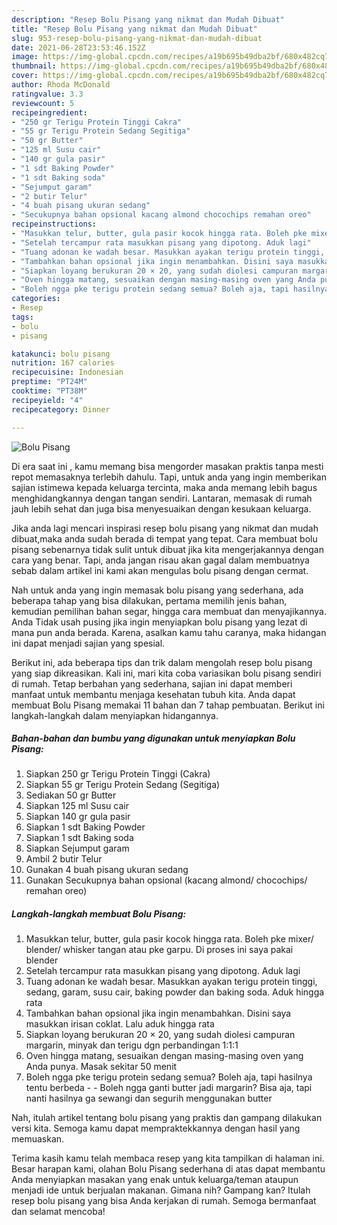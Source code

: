 ```yaml
---
description: "Resep Bolu Pisang yang nikmat dan Mudah Dibuat"
title: "Resep Bolu Pisang yang nikmat dan Mudah Dibuat"
slug: 953-resep-bolu-pisang-yang-nikmat-dan-mudah-dibuat
date: 2021-06-28T23:53:46.152Z
image: https://img-global.cpcdn.com/recipes/a19b695b49dba2bf/680x482cq70/bolu-pisang-foto-resep-utama.jpg
thumbnail: https://img-global.cpcdn.com/recipes/a19b695b49dba2bf/680x482cq70/bolu-pisang-foto-resep-utama.jpg
cover: https://img-global.cpcdn.com/recipes/a19b695b49dba2bf/680x482cq70/bolu-pisang-foto-resep-utama.jpg
author: Rhoda McDonald
ratingvalue: 3.3
reviewcount: 5
recipeingredient:
- "250 gr Terigu Protein Tinggi Cakra"
- "55 gr Terigu Protein Sedang Segitiga"
- "50 gr Butter"
- "125 ml Susu cair"
- "140 gr gula pasir"
- "1 sdt Baking Powder"
- "1 sdt Baking soda"
- "Sejumput garam"
- "2 butir Telur"
- "4 buah pisang ukuran sedang"
- "Secukupnya bahan opsional kacang almond chocochips remahan oreo"
recipeinstructions:
- "Masukkan telur, butter, gula pasir kocok hingga rata. Boleh pke mixer/ blender/ whisker tangan atau pke garpu. Di proses ini saya pakai blender"
- "Setelah tercampur rata masukkan pisang yang dipotong. Aduk lagi"
- "Tuang adonan ke wadah besar. Masukkan ayakan terigu protein tinggi, sedang, garam, susu cair, baking powder dan baking soda. Aduk hingga rata"
- "Tambahkan bahan opsional jika ingin menambahkan. Disini saya masukkan irisan coklat. Lalu aduk hingga rata"
- "Siapkan loyang berukuran 20 × 20, yang sudah diolesi campuran margarin, minyak dan terigu dgn perbandingan 1:1:1"
- "Oven hingga matang, sesuaikan dengan masing-masing oven yang Anda punya. Masak sekitar 50 menit"
- "Boleh ngga pke terigu protein sedang semua? Boleh aja, tapi hasilnya tentu berbeda  Boleh ngga ganti butter jadi margarin? Bisa aja, tapi nanti hasilnya ga sewangi dan segurih menggunakan butter"
categories:
- Resep
tags:
- bolu
- pisang

katakunci: bolu pisang 
nutrition: 167 calories
recipecuisine: Indonesian
preptime: "PT24M"
cooktime: "PT38M"
recipeyield: "4"
recipecategory: Dinner

---
```



![Bolu Pisang](https://img-global.cpcdn.com/recipes/a19b695b49dba2bf/680x482cq70/bolu-pisang-foto-resep-utama.jpg)

Di era  saat ini , kamu memang bisa mengorder masakan praktis tanpa mesti repot memasaknya terlebih dahulu. Tapi, untuk anda yang ingin memberikan sajian istimewa kepada keluarga tercinta, maka anda memang lebih bagus menghidangkannya dengan tangan sendiri. Lantaran, memasak di rumah jauh lebih sehat dan juga bisa menyesuaikan dengan kesukaan keluarga.

Jika anda lagi mencari inspirasi resep bolu pisang yang nikmat dan mudah dibuat,maka anda sudah berada di tempat yang tepat. Cara membuat bolu pisang  sebenarnya tidak sulit untuk dibuat jika kita mengerjakannya dengan cara yang benar. Tapi, anda jangan risau akan gagal dalam membuatnya 
sebab dalam artikel ini kami akan mengulas bolu pisang dengan cermat.  



Nah untuk anda yang ingin memasak bolu pisang yang sederhana, ada beberapa tahap yang bisa dilakukan, pertama memilih jenis bahan, kemudian pemilihan bahan segar, hingga cara membuat dan menyajikannya. Anda Tidak usah pusing jika ingin menyiapkan bolu pisang yang lezat di mana pun anda berada. Karena, asalkan kamu  tahu caranya, maka hidangan ini dapat menjadi sajian yang spesial.

Berikut ini, ada beberapa tips dan trik dalam mengolah resep bolu pisang yang siap dikreasikan. Kali ini, mari kita coba variasikan bolu pisang sendiri di rumah. Tetap berbahan yang sederhana, sajian ini dapat memberi manfaat untuk membantu menjaga kesehatan tubuh kita. Anda dapat membuat Bolu Pisang memakai 11 bahan dan 7 tahap pembuatan. Berikut ini langkah-langkah dalam menyiapkan hidangannya.

<!--inarticleads1-->

##### Bahan-bahan dan bumbu yang digunakan untuk menyiapkan Bolu Pisang:

1. Siapkan 250 gr Terigu Protein Tinggi (Cakra)
1. Siapkan 55 gr Terigu Protein Sedang (Segitiga)
1. Sediakan 50 gr Butter
1. Siapkan 125 ml Susu cair
1. Siapkan 140 gr gula pasir
1. Siapkan 1 sdt Baking Powder
1. Siapkan 1 sdt Baking soda
1. Siapkan Sejumput garam
1. Ambil 2 butir Telur
1. Gunakan 4 buah pisang ukuran sedang
1. Gunakan Secukupnya bahan opsional (kacang almond/ chocochips/ remahan oreo)




<!--inarticleads2-->

##### Langkah-langkah membuat Bolu Pisang:

1. Masukkan telur, butter, gula pasir kocok hingga rata. Boleh pke mixer/ blender/ whisker tangan atau pke garpu. Di proses ini saya pakai blender
1. Setelah tercampur rata masukkan pisang yang dipotong. Aduk lagi
1. Tuang adonan ke wadah besar. Masukkan ayakan terigu protein tinggi, sedang, garam, susu cair, baking powder dan baking soda. Aduk hingga rata
1. Tambahkan bahan opsional jika ingin menambahkan. Disini saya masukkan irisan coklat. Lalu aduk hingga rata
1. Siapkan loyang berukuran 20 × 20, yang sudah diolesi campuran margarin, minyak dan terigu dgn perbandingan 1:1:1
1. Oven hingga matang, sesuaikan dengan masing-masing oven yang Anda punya. Masak sekitar 50 menit
1. Boleh ngga pke terigu protein sedang semua? Boleh aja, tapi hasilnya tentu berbeda -  - Boleh ngga ganti butter jadi margarin? Bisa aja, tapi nanti hasilnya ga sewangi dan segurih menggunakan butter




Nah, itulah artikel tentang  bolu pisang  yang praktis dan gampang dilakukan versi kita. Semoga kamu dapat mempraktekkannya dengan hasil yang memuaskan. 

Terima kasih kamu telah membaca resep yang kita tampilkan di halaman ini. Besar harapan kami, olahan  Bolu Pisang sederhana di atas dapat membantu Anda menyiapkan masakan yang enak untuk keluarga/teman ataupun menjadi ide untuk berjualan makanan. Gimana nih? Gampang kan? Itulah resep bolu pisang yang bisa Anda kerjakan di rumah. Semoga bermanfaat dan selamat mencoba!

